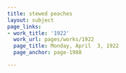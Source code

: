 ```yaml
---
title: stewed peaches
layout: subject
page_links:
- work_title: '1922'
  work_url: pages/works/1922
  page_title: Monday, April  3, 1922
  page_anchor: page-1988

---
```

